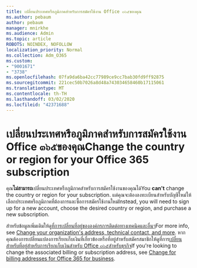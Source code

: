 ```yaml
---
title: เปลี่ยนประเทศหรือภูมิภาคสำหรับการสมัครใช้งาน Office ๓๖๕ของคุณ
ms.author: pebaum
author: pebaum
manager: mnirkhe
ms.audience: Admin
ms.topic: article
ROBOTS: NOINDEX, NOFOLLOW
localization_priority: Normal
ms.collection: Adm_O365
ms.custom:
- "9001671"
- "3738"
ms.openlocfilehash: 07fa9da6ba42cc77989ce9cc7bab30fd9ff92875
ms.sourcegitcommit: 221cec50b7026a8d48a743034658460b17115061
ms.translationtype: MT
ms.contentlocale: th-TH
ms.lasthandoff: 03/02/2020
ms.locfileid: "42371688"
---
```

# <a name="change-the-country-or-region-for-your-office-365-subscription"></a><span data-ttu-id="9c02a-102">เปลี่ยนประเทศหรือภูมิภาคสำหรับการสมัครใช้งาน Office ๓๖๕ของคุณ</span><span class="sxs-lookup"><span data-stu-id="9c02a-102">Change the country or region for your Office 365 subscription</span></span>

<span data-ttu-id="9c02a-103">คุณ**ไม่สามารถ**เปลี่ยนประเทศหรือภูมิภาคสำหรับการสมัครใช้งานของคุณได้</span><span class="sxs-lookup"><span data-stu-id="9c02a-103">You **can't** change the country or region for your subscription.</span></span> <span data-ttu-id="9c02a-104">แต่คุณจะต้องลงทะเบียนสำหรับบัญชีใหม่ให้เลือกประเทศหรือภูมิภาคที่ต้องการและซื้อการสมัครใช้งานใหม่</span><span class="sxs-lookup"><span data-stu-id="9c02a-104">Instead, you will need to sign up for a new account, choose the desired country or region, and purchase a new subscription.</span></span> 

<span data-ttu-id="9c02a-105">สำหรับข้อมูลเพิ่มเติมให้ดู[ที่การเปลี่ยนที่อยู่ขององค์กรการติดต่อทางเทคนิคและอื่นๆ](https://docs.microsoft.com/en-us/microsoft-365/admin/manage/change-address-contact-and-more?view=o365-worldwide)</span><span class="sxs-lookup"><span data-stu-id="9c02a-105">For more info, see [Change your organization's address, technical contact, and more](https://docs.microsoft.com/en-us/microsoft-365/admin/manage/change-address-contact-and-more?view=o365-worldwide).</span></span> <span data-ttu-id="9c02a-106">หากคุณต้องการเปลี่ยนแปลงการเรียกเก็บเงินที่เกี่ยวข้องหรือที่อยู่สำหรับสมัครสมาชิกให้ดูที่การ[เปลี่ยนสำหรับที่อยู่สำหรับการเรียกเก็บเงินสำหรับ Office ๓๖๕สำหรับธุรกิจ](https://docs.microsoft.com/en-us/microsoft-365/commerce/billing-and-payments/change-your-billing-addresses?view=o365-worldwide)</span><span class="sxs-lookup"><span data-stu-id="9c02a-106">If you're looking to change the associated billing or subscription address, see [Change for billing addresses for Office 365 for business](https://docs.microsoft.com/en-us/microsoft-365/commerce/billing-and-payments/change-your-billing-addresses?view=o365-worldwide).</span></span> 
